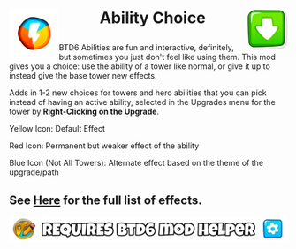 <h1 align="center">
<a href="https://github.com/doombubbles/ability-choice/releases/latest/download/AbilityChoice.dll">
    <img align="left" alt="Icon" height="90" src="Icon.png">
    <img align="right" alt="Download" height="75" src="https://raw.githubusercontent.com/gurrenm3/BTD-Mod-Helper/master/BloonsTD6%20Mod%20Helper/Resources/DownloadBtn.png">
</a>

Ability Choice

</h1>


BTD6 Abilities are fun and interactive, definitely, but sometimes you just don't feel like using them. This mod gives
you a choice: use the ability of a tower like normal, or give it up to instead give the base tower new effects.

Adds in 1-2 new choices for towers and hero abilities that you can pick instead of having an active ability, selected in
the Upgrades menu for the tower by **Right-Clicking on the Upgrade**.

Yellow Icon: Default Effect

Red Icon: Permanent but weaker effect of the ability

Blue Icon (Not All Towers): Alternate effect based on the theme of the upgrade/path

## See [Here](AbilityChoices/README.md#all-ability-choices) for the full list of effects.

[![Requires BTD6 Mod Helper](https://raw.githubusercontent.com/gurrenm3/BTD-Mod-Helper/master/banner.png)](https://github.com/gurrenm3/BTD-Mod-Helper#readme)
